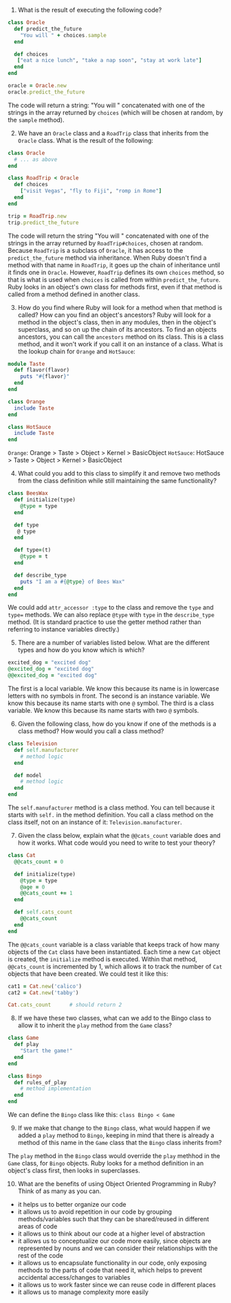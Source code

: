1. What is the result of executing the following code?

```ruby
class Oracle
  def predict_the_future
    "You will " + choices.sample
  end

  def choices
   ["eat a nice lunch", "take a nap soon", "stay at work late"]
  end
end

oracle = Oracle.new
oracle.predict_the_future
```

The code will return a string: "You will " concatenated with one of the strings in the array returned by `choices` (which will be chosen at random, by the `sample` method).

2. We have an `Oracle` class and a `RoadTrip` class that inherits from the `Oracle` class. What is the result of the following:

```ruby
class Oracle
  # ... as above
end

class RoadTrip < Oracle
  def choices
    ["visit Vegas", "fly to Fiji", "romp in Rome"]
  end
end

trip = RoadTrip.new
trip.predict_the_future
```

The code will return the string "You will " concatenated with one of the strings in the array returned by `RoadTrip#choices`, chosen at random. Because `RoadTrip` is a subclass of `Oracle`, it has access to the `predict_the_future` method via inheritance. When Ruby doesn't find a method with that name in `RoadTrip`, it goes up the chain of inheritance until it finds one in `Oracle`. However, `RoadTrip` defines its own `choices` method, so that is what is used when `choices` is called from within `predict_the_future`. Ruby looks in an object's own class for methods first, even if that method is called from a method defined in another class.

3. How do you find where Ruby will look for a method when that method is called? How can you find an object's ancestors?
   Ruby will look for a method in the object's class, then in any modules, then in the object's superclass, and so on up the chain of its ancestors.
   To find an objects ancestors, you can call the `ancestors` method on its class. This is a class method, and it won't work if you call it on an instance of a class.
   What is the lookup chain for `Orange` and `HotSauce`:

```ruby
module Taste
  def flavor(flavor)
    puts "#{flavor}"
  end
end

class Orange
  include Taste
end

class HotSauce
  include Taste
end
```

`Orange`: Orange > Taste > Object > Kernel > BasicObject
`HotSauce`: HotSauce > Taste > Object > Kernel > BasicObject

4. What could you add to this class to simplify it and remove two methods from the class definition while still maintaining the same functionality?

```ruby
class BeesWax
  def initialize(type)
    @type = type
  end

  def type
   @ type
  end

  def type=(t)
    @type = t
  end

  def describe_type
    puts "I am a #{@type} of Bees Wax"
  end
end
```

We could add `attr_accessor :type` to the class and remove the `type` and `type=` methods. We can also replace `@type` with `type` in the `describe_type` method. (It is standard practice to use the getter method rather than referring to instance variables directly.)

5. There are a number of variables listed below. What are the different types and how do you know which is which?

```ruby
excited_dog = "excited dog"
@excited_dog = "excited dog"
@@excited_dog = "excited dog"
```

The first is a local variable. We know this because its name is in lowercase letters with no symbols in front.
The second is an instance variable. We know this because its name starts with one `@` symbol.
The third is a class variable. We know this because its name starts with two `@` symbols.

6. Given the following class, how do you know if one of the methods is a class method? How would you call a class method?

```ruby
class Television
  def self.manufacturer
    # method logic
  end

  def model
    # method logic
  end
end
```

The `self.manufacturer` method is a class method. You can tell because it starts with `self.` in the method definition.
You call a class method on the class itself, not on an instance of it: `Television.manufacturer`.

7. Given the class below, explain what the `@@cats_count` variable does and how it works. What code would you need to write to test your theory?

```ruby
class Cat
  @@cats_count = 0

  def initialize(type)
    @type = type
    @age = 0
    @@cats_count += 1
  end

  def self.cats_count
    @@cats_count
  end
end
```

The `@@cats_count` variable is a class variable that keeps track of how many objects of the `Cat` class have been instantiated.
Each time a new `Cat` object is created, the `initialize` method is executed. Within that method, `@@cats_count` is incremented by 1, which allows it to track the number of `Cat` objects that have been created.
We could test it like this:

```ruby
cat1 = Cat.new('calico')
cat2 = Cat.new('tabby')

Cat.cats_count      # should return 2
```

8. If we have these two classes, what can we add to the Bingo class to allow it to inherit the `play` method from the `Game` class?

```ruby
class Game
  def play
    "Start the game!"
  end
end

class Bingo
  def rules_of_play
    # method implementation
  end
end
```

We can define the `Bingo` class like this: `class Bingo < Game`

9. If we make that change to the `Bingo` class, what would happen if we added a `play` method to `Bingo`, keeping in mind that there is already a method of this name in the `Game` class that the `Bingo` class inherits from?

The `play` method in the `Bingo` class would override the `play` methhod in the `Game` class, for `Bingo` objects. Ruby looks for a method definition in an object's class first, then looks in superclasses.

10. What are the benefits of using Object Oriented Programming in Ruby? Think of as many as you can.

- it helps us to better organize our code
- it allows us to avoid repetition in our code by grouping methods/variables such that they can be shared/reused in different areas of code
- it allows us to think about our code at a higher level of abstraction
- it allows us to conceptualize our code more easily, since objects are represented by nouns and we can consider their relationships with the rest of the code
- it allows us to encapsulate functionality in our code, only exposing methods to the parts of code that need it, which helps to prevent accidental access/changes to variables
- it allows us to work faster since we can reuse code in different places
- it allows us to manage complexity more easily
